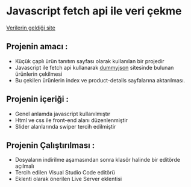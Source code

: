 # Javascript fetch api ile veri çekme

[Verilerin geldiği site](https://dummyjson.com/products)

## Projenin amacı : 
* Küçük çaplı ürün tanıtım sayfası olarak kullanılan bir projedir
* Javascript ile fetch api kullanarak [dummyjson](https://dummyjson.com/products) sitesinde bulunan ürünlerin çekilmesi
* Bu çekilen ürünlerin index ve product-details sayfalarına aktarılması.

## Projenin içeriği :
* Genel anlamda javascript kullanılmıştır
* Html ve css ile front-end alanı düzenlenmiştir
* Slider alanlarında swiper tercih edilmiştir 

## Projenin Çalıştırılması :
* Dosyaların indirilme aşamasından sonra klasör halinde bir editörde açılmalı 
* Tercih edilen Visual Studio Code editörü 
* Eklenti olarak önerilen Live Server eklentisi 

